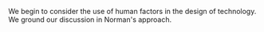 We begin to consider the use of human factors in the design of
technology.  We ground our discussion in Norman's approach.
